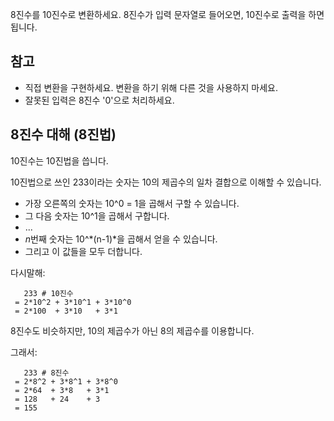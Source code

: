 8진수를 10진수로 변환하세요. 8진수가 입력 문자열로 들어오면, 10진수로 출력을 하면 됩니다.

## 참고
- 직접 변환을 구현하세요. 변환을 하기 위해 다른 것을 사용하지 마세요.
- 잘못된 입력은 8진수 '0'으로 처리하세요.

## 8진수 대해 (8진법)
10진수는 10진법을 씁니다.

10진법으로 쓰인 233이라는 숫자는 10의 제곱수의 일차 결합으로 이해할 수 있습니다.


- 가장 오른쪽의 숫자는 10^0 = 1을 곱해서 구할 수 있습니다. 
- 그 다음 숫자는 10^1을 곱해서 구합니다. 
- ...
- *n*번째 숫자는 10^*(n-1)*을 곱해서 얻을 수 있습니다.
- 그리고 이 값들을 모두 더합니다. 

다시말해:
```
   233 # 10진수
 = 2*10^2 + 3*10^1 + 3*10^0
 = 2*100  + 3*10   + 3*1
```

8진수도 비슷하지만, 10의 제곱수가 아닌 8의 제곱수를 이용합니다.

그래서:
```
   233 # 8진수
 = 2*8^2 + 3*8^1 + 3*8^0
 = 2*64  + 3*8   + 3*1
 = 128   + 24    + 3
 = 155
```
